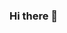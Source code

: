 ### Hi there 👋

<!--
**huzaifaabedeen/huzaifaabedeen** is a ✨ _special_ ✨ repository because its `README.md` (this file) appears on your GitHub profile.

Here are some ideas to get you started:

- 🔭 I’m currently working on python presentations
- 🌱 I’m currently learning python
- 👯 I’m looking to collaborate on open source projects
- 🤔 I’m looking for help with creating presentations with LibreOffice Impress
- 💬 Ask me about how to create good presentations
- 📫 How to reach me: huzaifaabedeen@gmail.com
- 😄 Pronouns: he/him, she/her, they/them
- ⚡ Fun fact: Python is one among the most popular dynamic programming languages that is being used today. Python is an open-source and object-oriented programming language developed by Dutchman Guido van Possum in 1980s. This language can be utilized for a wide range of applications like scripting, developing and testing.
-->

